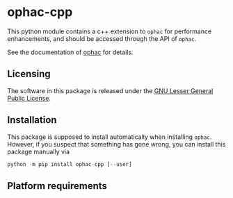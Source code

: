 # ophac-cpp

This python module contains a c++ extension to `ophac` for
performance enhancements, and should be accessed 
through the API of `ophac`.

See the documentation of [ophac](https://pypi.org/project/ophac/) for details.

## Licensing

The software in this package is released under the [GNU Lesser General Public License](https://www.gnu.org/licenses/lgpl-3.0.en.html).

## Installation

This package is supposed to install automatically when installing `ophac`. However, if you suspect that something has gone wrong, you can install this package manually via

```python
python -m pip install ophac-cpp [--user]
```

## Platform requirements
